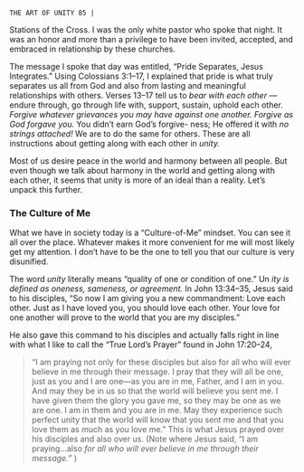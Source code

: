 ```
THE ART OF UNITY 85 |
```
Stations of the Cross. I was the only white pastor who spoke that night. It was an
honor and more than a privilege to have been invited, accepted, and embraced in
relationship by these churches.

The message I spoke that day was entitled, “Pride Separates, Jesus Integrates.”
Using Colossians 3:1–17, I explained that pride is what truly separates us all
from God and also from lasting and meaningful relationships with others. Verses
13–17 tell us to _bear with each other_ —endure through, go through life with,
support, sustain, uphold each other. _Forgive whatever grievances you may have
against one another. Forgive as God forgave you._ You didn’t earn God’s forgive-
ness; He offered it with _no strings attached!_ We are to do the same for others.
These are all instructions about getting along with each other in _unity._

Most of us desire peace in the world and harmony between all people. But
even though we talk about harmony in the world and getting along with each
other, it seems that unity is more of an ideal than a reality. Let’s unpack this further.

### The Culture of Me

What we have in society today is a “Culture-of-Me” mindset. You can see it all
over the place. Whatever makes it more convenient for me will most likely get my
attention. I don’t have to be the one to tell you that our culture is very disunified.

The word _unity_ literally means “quality of one or condition of one.” Un _ity
is defined as oneness, sameness, or agreement._ In John 13:34–35, Jesus said to
his disciples, “So now I am giving you a new commandment: Love each other.
Just as I have loved you, you should love each other. Your love for one another
will prove to the world that you are my disciples.”

He also gave this command to his disciples and actually falls right in line
with what I like to call the “True Lord’s Prayer” found in John 17:20–24,

> “I am praying not only for these disciples but also for all who
> will ever believe in me through their message. I pray that they
> will all be one, just as you and I are one—as you are in me,
> Father, and I am in you. And may they be in us so that the world
> will believe you sent me. I have given them the glory you gave
> me, so they may be one as we are one. I am in them and you are
> in me. May they experience such perfect unity that the world will
> know that you sent me and that you love them as much as you
> love me.”
> This is what Jesus prayed over his disciples and also over us. (Note where
> Jesus said, “I am praying...also _for all who will ever believe in me through their
> message.”_ )